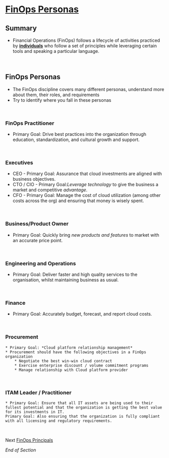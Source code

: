 # [FinOps Personas](https://www.finops.org/framework/personas/)

## Summary
* Financial Operations (FinOps) follows a lifecycle of activities practiced by [**individuals**](https://www.mindmeister.com/2757652925/03-finops-teams-motivation) who follow a set of principles while leveraging certain tools and speaking a particular language.
<br>


## FinOps Personas
* The FinOps discipline covers many different personas, understand more about them, their roles, and requirements
* Try to identify where you fall in these personas
<br>

### FinOps Practitioner
* Primary Goal: Drive best practices into the organization through education, standardization, and cultural growth and support.
<br>

### Executives
* CEO - Primary Goal: Assurance that cloud investments are aligned with business objectives.
* CTO / CIO - Primary Goal:*Leverage technology* to give the business a market and competitive *advantage*.
* CFO - Primary Goal: Manage the cost of cloud utilization (among other costs across the org) and ensuring that money is wisely spent.
<br>

### Business/Product Owner
* Primary Goal: Quickly bring *new products and features* to market with an accurate price point.
<br>

### Engineering and Operations
* Primary Goal: Deliver faster and high quality services to the organisation, whilst maintaining business as usual.
<br>

### Finance
* Primary Goal: Accurately budget, forecast, and report cloud costs.
<br>

### Procurement
    * Primary Goal: *Cloud platform relationship management*
    * Procurement should have the following objectives in a FinOps organization
        * Negotiate the best win-win cloud contract
        * Exercise enterprise discount / volume commitment programs 
        * Manage relationship with Cloud platform provider
<br>

### ITAM Leader / Practitioner
    * Primary Goal: Ensure that all IT assets are being used to their fullest potential and that the organization is getting the best value for its investments in IT. 
    Primary Goal: Also ensuring that the organization is fully compliant with all licensing and regulatory requirements. 
<br>

Next [FinOps Principals](https://github.com/jamesbuckett/finops-certified-practitioner/blob/main/04-finops-principals.md)
<br>

*End of Section*